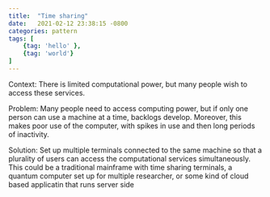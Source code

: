 ```yaml
---
title:  "Time sharing"
date:   2021-02-12 23:38:15 -0800
categories: pattern
tags: [
    {tag: 'hello' },
    {tag: 'world'}
]
---
```


Context: There is limited computational power, but many people wish to access these services. 

Problem: Many people need to access computing power, but if only one person can use a machine at a time, backlogs develop. Moreover, this makes poor use of the computer, with spikes in use and then long periods of inactivity.

Solution: Set up multiple terminals connected to the same machine so that a plurality of users can access the computational services simultaneously. This could be a traditional mainframe with time sharing terminals, a quantum computer set up for multiple researcher, or some kind of cloud based applicatin that runs server side